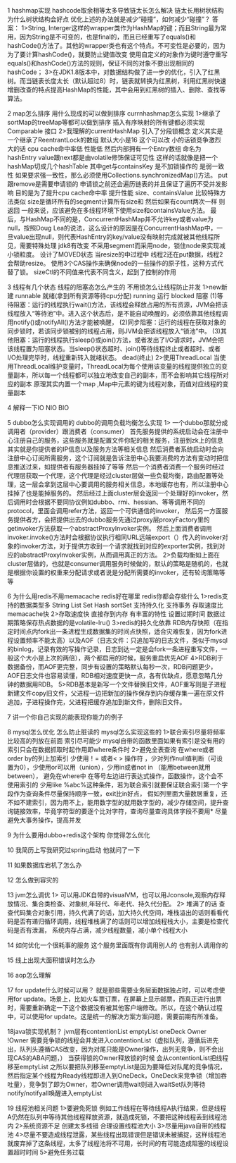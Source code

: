 1 hashmap实现   hashcode取余相等太多导致链太长怎么解决   链太长用树状结构为什么树状结构会好点
优化上述的办法就是减少“碰撞”，如何减少“碰撞”？
答案：
1>String, Interger这样的wrapper类作为HashMap的键；而且String最为常用，因为String是不可变的，也是final的，而且已经重写了equals()和hashCode()方法了。其他的wrapper类也有这个特点。不可变性是必要的，因为为了要计算hashCode()，就要防止键值改变
使用自定义的对象作为键时遵守重写equals()和hashCode()方法的规则，保证不同的对象不要出现相同的hashCode；
3>在JDK1.8版本中，对数据结构做了进一步的优化，引入了红黑树。而当链表长度太长（默认超过8）时，链表就转换为红黑树，利用红黑树快速增删改查的特点提高HashMap的性能，其中会用到红黑树的插入、删除、查找等算法。

2 map怎么排序  用什么现成的可以做到排序    currnhashmap怎么实现
1>继承了sortMap的treeMap等都可以做到排序 插入有序映射的所有键都必须实现 Comparable 接口
2>我理解的currentHashMap  引入了分段锁概念  定义其实是一个继承了ReentrantLock的数组 默认大小是16 这个可以改  小的话锁竞争激烈  大的话 cpu cache命中率低 性能低
然后内部拥有一个Entry数组 命名为hashEntry  value跟next都是由volatile修饰保证可见性 这样的话就像是把一个hashMap切成几个hashTable
其中get与containsKey 是不加锁操作的 是弱一致性  如果要求强一致性，那么必须使用Collections.synchronizedMap()方法。
put跟remove是需要申请锁的  申请锁之前还会遍历链表的并且保证了遍历不受并发影响  目的是为了提升cpu cache命中率 提升性能
size、containsValue 比较特殊方法类似  size是循环所有的segment计算所有size和  然后如果有count两次一样 则返回 一般来说，应该避免在多线程环境下使用size和containsValue方法。
最后，与HashMap不同的是，ConcurrentHashMap并不允许key或者value为null，按照Doug Lea的说法，这么设计的原因是在ConcurrentHashMap中，一旦value出现null，则代表HashEntry的key/value没有映射完成就被其他线程所见，需要特殊处理
jdk8有改变 不采用segment而采用node，锁住node来实现减小锁粒度。 设计了MOVED状态 当resize的中过程中 线程2还在put数据，线程2会帮助resize。
使用3个CAS操作来确保node的一些操作的原子性，这种方式代替了锁。 sizeCtl的不同值来代表不同含义，起到了控制的作用

3 线程有几个状态   线程的阻塞态怎么产生的    不用锁怎么让线程防止并发
1>new新建 runnable 就绪(拿到所有资源等待cpu分配) running 运行
blocked 阻塞
(1)等待阻塞：运行的线程执行wait()方法，该线程会释放占用的所有资源，JVM会把该线程放入“等待池”中。进入这个状态后，是不能自动唤醒的，必须依靠其他线程调用notify()或notifyAll()方法才能被唤醒，
(2)同步阻塞：运行的线程在获取对象的同步锁时，若该同步锁被别的线程占用，则JVM会把该线程放入“锁池”中。
(3)其他阻塞：运行的线程执行sleep()或join()方法，或者发出了I/O请求时，JVM会把该线程置为阻塞状态。当sleep()状态超时、join()等待线程终止或者超时、或者I/O处理完毕时，线程重新转入就绪状态。
dead(终止)
2>使用ThreadLocal 当使用ThreadLocal维护变量时，ThreadLocal为每个使用该变量的线程提供独立的变量副本，所以每一个线程都可以独立地改变自己的副本，而不会影响其它线程所对应的副本
  原理其实内置一个map ,Map中元素的键为线程对象，而值对应线程的变量副本

4 解释一下IO  NIO  BIO


5 dubbo怎么实现调用的    dubbo的调用负载均衡怎么实现
1> 一个dubbo那就分成调用者（provider）跟消费者（consumer） 首先服务提供的系统启动会在注册中心注册自己的服务，这些服务就是配置文件你配的相关服务，注册到zk上的信息其实就是你提供者的IP信息以及服务方法等相关信息
   然后消费者系统启动时会向注册中心订阅所需服务，这个订阅就是告诉注册中心我要消费的方法有变动时把信息推送过来，如提供者有服务器挂掉了等等
   然后一个消费者消费一个服务时经过代理层获取一个代理，这个代理是经过cluster层做一些负载均衡，路由配置等处理，这一层会拿到这层中心要调用的服务相关信息，本地缓存也有，所以注册中心挂掉了也是能掉服务的。
   然后经过上面cluster层会返回一个处理好的invoker，然后调用时会根据不要同协议例如dubbo、rmi、hessian、等等调用不同的protocol，里面会调用refer方法，返回一个可供通信的invoker，
   然后另一方面服务提供者方，会把提供出去的dubbo服务先通过proxy层proxyFactory里的getinvoker方法获取一个abstractProxyInvoker实例。
   然后上面消费者调用invoker.invoke()方法时会根据协议执行相同URL远端export（）传入的invoker对象的invoker方法，对于提供方收到一个请求就找到对应的exporter实例，找到对应的abstractProxyInvoker实例，从而调用真正的方法。
2>负载均衡如上面在cluster层做的，也就是consumer调用服务时候做的，默认的策略是随机的，也就是根据你设置的权重来分配请求或者说是分配所需要的invoker，还有轮询策略等等

6 为什么用redis不用memacache   redis好在哪里    redis你都会存些什么
1>redis支持的数据类型多 String List Set Hash sortSet  支持持久化  支持事务  存取速度比memacache快
2>存取速度快  直接存到内存  有丰富的特性 设置过期时间 数据过期策略保存热点数据的是volatile-lru()
3>redis的持久化依靠 RDB内存快照（在指定时间点内fork出一条进程生成数据集的时间点快照，适合灾难恢复，因为fork进程设置频率不能太高）以及AOF（日志文件：只追加写的日志文件，类似于mysql的binlog，记录有效的写操作记录，日志到达一定是会fork一条进程重写文件，一般这个大小是上次的两倍），两个都启用的时候，服务重启优先AOF
4>RDB利于数据备份，而AOF更完整，同步有设置的策略默认每秒一次，RDB问题更少，AOF日志文件也容易读懂，RDB相对速度更快一点，各有优缺点，愿意忽略几分钟的数据用RDB。
5>RDB基本是新写一个文件替换旧文件，AOF重写则是子进程新建文件copy旧文件，父进程一边把新加的操作保存到内存缓存集一遍在原文件追加，子进程操作完，父进程把缓存追加到新文件，删除旧文件。

7 讲一个你自己实现的能表现你能力的例子

8 mysql怎么优化     怎么防止脏读的    mysql怎么实现这些的
1>联合索引尽量将频率比较高的列放在前面     索引尽可能少      mysql自带的函数里面如果有索引是没有用的    索引只会在数据抓取时起作用即where条件时
2>避免全表查询 在where或者order by的列上加索引   少使用！= 或者< > 操作符 ，少对列作null值判断（可设置为0），少使用or可以用（union），少用in或者not in （能用between就用between），
避免在where中 在等号左边进行表达式操作，函数操作，这个会不使用索引的
少用like %abc%这种条件，若为联合索引就要保证联合索引第一个字段作为查询条件尽量保持顺序一致，exit比in好点，
假如列里面大量数居重复，还不如不建索引，因为用不上，能用数字型的就用数字型的，减少存储空间，提升查询链接效率，毕竟字符型的要逐个比对字符，查询尽量查询具体字段不要用*
尽量避免大事务操作，提高并发

9 为什么要用dubbo+redis这个架构    你觉得怎么优化

10 我简历上写我研究过spring启动   他就问了一下

11  如果数据库宕机了怎么办

12  怎么做到容灾的

13 jvm怎么调优
1> 可以用JDK自带的visualVM，也可以用Jconsole,观察内存释放情况、集合类检查、对象树,年轻代、年老代、持久代分配。
2> 堆满了的话 查查代码集合对象引用，持久代满了的话，加大持久代空间，堆栈溢出的话则看看代码是否有递归循环调用，线程堆栈满了的话则可以增加线程栈大小，主要是检查代码是否有泄漏，
系统内存占满，减少线程数量，减小单个线程大小

14 如何优化一个很耗事的服务  这个服务里面既有你调用别人的 也有别人调用你的

15 线上出现大面积错误时怎么办

16 aop怎么理解

17 for update什么时候可以用？
就是那些需要业务层面数据独占时，可以考虑使用for update。场景上，比如火车票订票，在屏幕上显示邮票，而真正进行出票时，需要重新确定一下这个数据没有被其他客户端修改。所以，在这个确认过程中，可以使用for update。这是统一的解决方案方案问题，需要前期有所准备。

18java锁实现机制？
jvm层有contentionList emptyList  oneDeck  Owner  !Owner    需要竞争锁的线程会并发进入contentionList（虚拟队列，遵循后进先出，队列头遵循CAS改变，因为对尾只能是Owner操作，出列无竞争，则不会出现CAS的ABA问题，）  当获得锁的Owner释放锁的时候  会从contentionList把线程移至emptyList
之所以要把队列移至emptyList是因为要降低对队尾的竞争情况，然后指定某个线程为Ready线程即进入到OneDeck，OneDeck来竞争锁（增加吞吐量），竞争到了即为Owner，若Owner调用wait则进入waitSet队列等待notify/notifyall唤醒进入emptyList

19 线程池相关问题
1>要避免死锁 例如工作线程在等待线程A执行结果，但是线程A仍然在队列中等待其他线程释放资源，就造成死锁，不要把这种线程丢到线程池内
2>系统资源不足 创建太多线错 合理设置线程池大小
3>尽量用java自带的线程池
4>尽量不要造成线程泄露，某些线程出现错误但是错误未被捕捉，这样线程池就废弃掉了这条线程，太多了线程池将不可用，长时间的有可能造成阻塞的线程设置超时时间
5>避免任务过载
